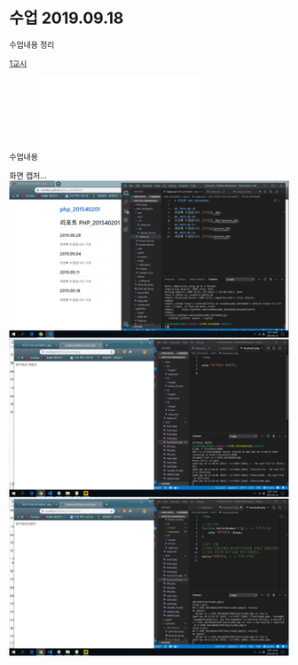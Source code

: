 # 수업 2019.09.18
수업내용 정리

[1교시](01)

수업내용
![2019_09_18_수업내용](./2019_09_18.txt)

화면 캡처...
![2019_09_18](./images/1.jpg)
![2019_09_18](./images/2.jpg)
![2019_09_18](./images/3.jpg)